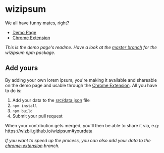 # wizipsum

We all have funny mates, right?

* [Demo Page](https://wizbii.github.io/wizipsum)
* [Chrome Extension](https://chrome.google.com/webstore/detail/wizipsum/ncibdpfgnoldfhagojkniefnaokacfhf)

*This is the demo page's readme. Have a look at the [master branch](https://github.com/wizbii/wizipsum) for the wizipsum npm package.*

## Add yours

By adding your own lorem ipsum, you're making it available and shareable on the demo page and usable through the [Chrome Extension](https://chrome.google.com/webstore/detail/wizipsum/ncibdpfgnoldfhagojkniefnaokacfhf).
All you have to do is:

1. Add your data to the [src/data.json](https://github.com/wizbii/wizipsum/blob/gh-pages/public/data/wizbii.json) file
2. `npm install`
3. `npm build`
4. Submit your pull request

When your contribution gets merged, you'll then be able to share it via, e.g: https://wizbii.github.io/wizipsum#yourdata

*If you want to speed up the process, you can also add your data to the [chrome-extension](https://github.com/wizbii/wizipsum/tree/chrome-extension) branch.*
